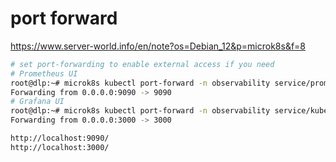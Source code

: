 
# port forward

<https://www.server-world.info/en/note?os=Debian_12&p=microk8s&f=8>

```bash
# set port-forwarding to enable external access if you need
# Prometheus UI
root@dlp:~# microk8s kubectl port-forward -n observability service/prometheus-operated --address 0.0.0.0 9090:9090
Forwarding from 0.0.0.0:9090 -> 9090
# Grafana UI
root@dlp:~# microk8s kubectl port-forward -n observability service/kube-prom-stack-grafana --address 0.0.0.0 3000:80
Forwarding from 0.0.0.0:3000 -> 3000

http://localhost:9090/
http://localhost:3000/
```
